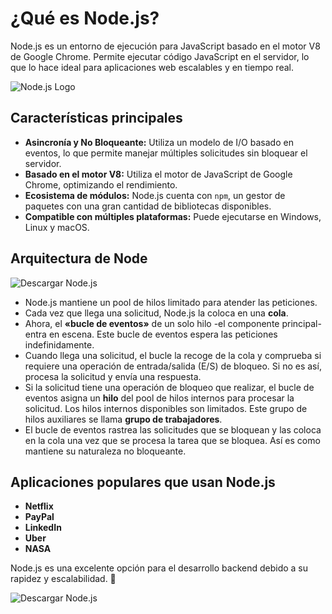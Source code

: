 # ¿Qué es Node.js?

Node.js es un entorno de ejecución para JavaScript basado en el motor V8 de Google Chrome. Permite ejecutar código JavaScript en el servidor, lo que lo hace ideal para aplicaciones web escalables y en tiempo real.

![Node.js Logo](https://nodejs.org/static/images/logo.svg)

## Características principales

- **Asincronía y No Bloqueante:** Utiliza un modelo de I/O basado en eventos, lo que permite manejar múltiples solicitudes sin bloquear el servidor.
- **Basado en el motor V8:** Utiliza el motor de JavaScript de Google Chrome, optimizando el rendimiento.
- **Ecosistema de módulos:** Node.js cuenta con `npm`, un gestor de paquetes con una gran cantidad de bibliotecas disponibles.
- **Compatible con múltiples plataformas:** Puede ejecutarse en Windows, Linux y macOS.

## Arquitectura de Node 

![Descargar Node.js](https://kinsta.com/wp-content/uploads/2021/03/Nodejs-Architecture.png)

- Node.js mantiene un pool de hilos limitado para atender las peticiones.
- Cada vez que llega una solicitud, Node.js la coloca en una **cola**.
- Ahora, el **«bucle de eventos»** de un solo hilo -el componente principal- entra en escena. Este bucle de eventos espera las peticiones indefinidamente.
- Cuando llega una solicitud, el bucle la recoge de la cola y comprueba si requiere una operación de entrada/salida (E/S) de bloqueo. Si no es así, procesa la solicitud y envía una respuesta.
- Si la solicitud tiene una operación de bloqueo que realizar, el bucle de eventos asigna un **hilo** del pool de hilos internos para procesar la solicitud. Los hilos internos disponibles son limitados. Este grupo de hilos auxiliares se llama **grupo de trabajadores**.
- El bucle de eventos rastrea las solicitudes que se bloquean y las coloca en la cola una vez que se procesa la tarea que se bloquea. Así es como mantiene su naturaleza no bloqueante.

## Aplicaciones populares que usan Node.js

- **Netflix**
- **PayPal**
- **LinkedIn**
- **Uber**
- **NASA**

Node.js es una excelente opción para el desarrollo backend debido a su rapidez y escalabilidad. 🚀

![Descargar Node.js](https://kinsta.com/wp-content/uploads/2021/03/nodejs-applications.png)